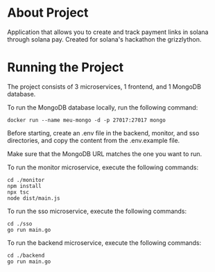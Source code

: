 # About Project

Application that allows you to create and track payment links in solana through solana pay. Created for solana's hackathon the grizzlython.

# Running the Project

The project consists of 3 microservices, 1 frontend, and 1 MongoDB database.

To run the MongoDB database locally, run the following command:

``` 
docker run --name meu-mongo -d -p 27017:27017 mongo
```

Before starting, create an .env file in the backend, monitor, and sso directories, and copy the content from the .env.example file.

Make sure that the MongoDB URL matches the one you want to run.

To run the monitor microservice, execute the following commands:

```
cd ./monitor
npm install
npx tsc
node dist/main.js
```

To run the sso microservice, execute the following commands:

```
cd ./sso
go run main.go
```

To run the backend microservice, execute the following commands:

```
cd ./backend
go run main.go
```
